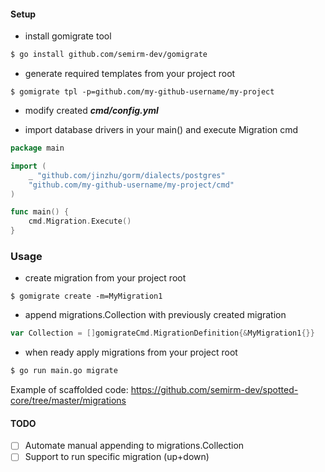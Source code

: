 #### Setup
* install gomigrate tool
```sh
$ go install github.com/semirm-dev/gomigrate
```

* generate required templates from your project root
```
$ gomigrate tpl -p=github.com/my-github-username/my-project
```

* modify created **_cmd/config.yml_**

* import database drivers in your main() and execute Migration cmd
```go
package main

import (
	_ "github.com/jinzhu/gorm/dialects/postgres"
	"github.com/my-github-username/my-project/cmd"
)

func main() {
    cmd.Migration.Execute()
}
```

### Usage
* create migration from your project root
```
$ gomigrate create -m=MyMigration1
```

* append migrations.Collection with previously created migration
```go
var Collection = []gomigrateCmd.MigrationDefinition{&MyMigration1{}}
```

* when ready apply migrations from your project root
```sh
$ go run main.go migrate
```

Example of scaffolded code: https://github.com/semirm-dev/spotted-core/tree/master/migrations


#### TODO
- [ ] Automate manual appending to migrations.Collection
- [ ] Support to run specific migration (up+down)
